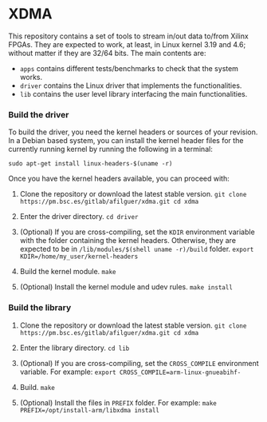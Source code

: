 # XDMA

This repository contains a set of tools to stream in/out data to/from Xilinx FPGAs.
They are expected to work, at least, in Linux kernel 3.19 and 4.6; without matter if they are 32/64 bits.
The main contents are:
 - `apps` contains different tests/benchmarks to check that the system works.
 - `driver` contains the Linux driver that implements the functionalities.
 - `lib` contains the user level library interfacing the main functionalities.

### Build the driver

To build the driver, you need the kernel headers or sources of your revision.
In a Debian based system, you can install the kernel header files for the currently running kernel by running the following in a terminal:
```
sudo apt-get install linux-headers-$(uname -r)
```

Once you have the kernel headers available, you can proceed with:

  1. Clone the repository or download the latest stable version.
    ```
    git clone https://pm.bsc.es/gitlab/afilguer/xdma.git
    cd xdma
    ```

  2. Enter the driver directory.
    ```
    cd driver
    ```

  3. (Optional) If you are cross-compiling, set the `KDIR` environment variable with the folder containing the kernel headers.
  Otherwise, they are expected to be in `/lib/modules/$(shell uname -r)/build` folder.
    ```
    export KDIR=/home/my_user/kernel-headers
    ```
 
  4. Build the kernel module.
    ```
    make
    ```
    
  5. (Optional) Install the kernel module and udev rules.
    ```
    make install
    ```


### Build the library
  1. Clone the repository or download the latest stable version.
    ```
    git clone https://pm.bsc.es/gitlab/afilguer/xdma.git
    cd xdma
    ```
    
  2. Enter the library directory.
    ```
    cd lib
    ```
    
  3. (Optional) If you are cross-compiling, set the `CROSS_COMPILE` environment variable. For example:
    ```
    export CROSS_COMPILE=arm-linux-gnueabihf-
    ```
     
  4. Build.
    ```
    make
    ```
    
  5. (Optional) Install the files in `PREFIX` folder. For example:
    ```
    make PREFIX=/opt/install-arm/libxdma install
    ```